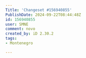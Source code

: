 ```yaml
---
Title: 'Changeset #156940855'
PublishDate: 2024-09-22T08:44:48Z
id: 156940855
user: SMNE
comment: novo
created_by: iD 2.30.2
tags:
- Montenegro

---
```

